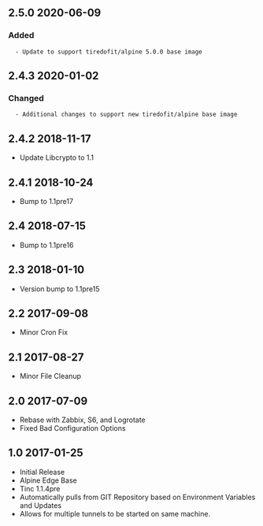 ## 2.5.0 2020-06-09 <dave at tiredofit dot ca>

   ### Added
      - Update to support tiredofit/alpine 5.0.0 base image


## 2.4.3 2020-01-02 <dave at tiredofit dot ca>

   ### Changed
      - Additional changes to support new tiredofit/alpine base image


## 2.4.2 2018-11-17 <dave at tiredofit dot ca>

* Update Libcrypto to 1.1

## 2.4.1 2018-10-24 <dave at tiredofit dot ca>

* Bump to 1.1pre17

## 2.4 2018-07-15 <dave at tiredofit dot ca>

* Bump to 1.1pre16

## 2.3 2018-01-10 <dave at tiredofit dot ca>

* Version bump to 1.1pre15

## 2.2 2017-09-08 <dave at tiredofit dot ca>

* Minor Cron Fix

## 2.1 2017-08-27 <dave at tiredofit dot ca>

* Minor File Cleanup

## 2.0 2017-07-09 <dave at tiredofit dot ca>

* Rebase with Zabbix, S6, and Logrotate
* Fixed Bad Configuration Options

## 1.0 2017-01-25 <dave at tiredofit dot ca>

* Initial Release
* Alpine Edge Base
* Tinc 1.1.4pre
* Automatically pulls from GIT Repository based on Environment Variables and Updates
* Allows for multiple tunnels to be started on same machine.

